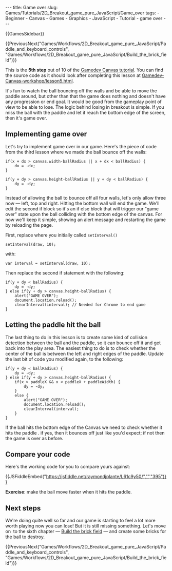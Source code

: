 --- title: Game over slug: Games/Tutorials/2D\_Breakout\_game\_pure\_JavaScript/Game\_over tags: - Beginner - Canvas - Games - Graphics - JavaScript - Tutorial - game over ---

{{GamesSidebar}}

{{PreviousNext("Games/Workflows/2D\_Breakout\_game\_pure\_JavaScript/Paddle\_and\_keyboard\_controls", "Games/Workflows/2D\_Breakout\_game\_pure\_JavaScript/Build\_the\_brick\_field")}}

This is the **5th step** out of 10 of the [Gamedev Canvas tutorial](/en-US/docs/Games/Tutorials/2D_Breakout_game_pure_JavaScript). You can find the source code as it should look after completing this lesson at [Gamedev-Canvas-workshop/lesson5.html](https://github.com/end3r/Gamedev-Canvas-workshop/blob/gh-pages/lesson05.html).

<span class="seoSummary">It's fun to watch the ball bouncing off the walls and be able to move the paddle around, but other than that the game does nothing and doesn't have any progression or end goal. It would be good from the gameplay point of view to be able to lose. The logic behind losing in breakout is simple. If you miss the ball with the paddle and let it reach the bottom edge of the screen, then it's game over.</span>

Implementing game over
----------------------

Let's try to implement game over in our game. Here's the piece of code from the third lesson where we made the ball bounce off the walls:

    if(x + dx > canvas.width-ballRadius || x + dx < ballRadius) {
        dx = -dx;
    }

    if(y + dy > canvas.height-ballRadius || y + dy < ballRadius) {
        dy = -dy;
    }

Instead of allowing the ball to bounce off all four walls, let's only allow three now — left, top and right. Hitting the bottom wall will end the game. We'll edit the second if block so it's an if else block that will trigger our "game over" state upon the ball colliding with the bottom edge of the canvas. For now we'll keep it simple, showing an alert message and restarting the game by reloading the page.

First, replace where you initially called `setInterval()`

    setInterval(draw, 10);

with:

    var interval = setInterval(draw, 10);

Then replace the second if statement with the following:

    if(y + dy < ballRadius) {
        dy = -dy;
    } else if(y + dy > canvas.height-ballRadius) {
        alert("GAME OVER");
        document.location.reload();
        clearInterval(interval); // Needed for Chrome to end game
    }

Letting the paddle hit the ball
-------------------------------

The last thing to do in this lesson is to create some kind of collision detection between the ball and the paddle, so it can bounce off it and get back into the play area. The easiest thing to do is to check whether the center of the ball is between the left and right edges of the paddle. Update the last bit of code you modified again, to the following:

    if(y + dy < ballRadius) {
        dy = -dy;
    } else if(y + dy > canvas.height-ballRadius) {
        if(x > paddleX && x < paddleX + paddleWidth) {
            dy = -dy;
        }
        else {
            alert("GAME OVER");
            document.location.reload();
            clearInterval(interval);
        }
    }

If the ball hits the bottom edge of the Canvas we need to check whether it hits the paddle . if yes, then it bounces off just like you'd expect; if not then the game is over as before.

Compare your code
-----------------

Here's the working code for you to compare yours against:

{{JSFiddleEmbed("https://jsfiddle.net/raymondjplante/L61c9y50/","","395")}}

**Exercise**: make the ball move faster when it hits the paddle.

Next steps
----------

We're doing quite well so far and our game is starting to feel a lot more worth playing now you can lose! But it is still missing something. Let's move on  to the sixth chapter — [Build the brick field](/en-US/docs/Games/Tutorials/2D_Breakout_game_pure_JavaScript/Build_the_brick_field) — and create some bricks for the ball to destroy.

{{PreviousNext("Games/Workflows/2D\_Breakout\_game\_pure\_JavaScript/Paddle\_and\_keyboard\_controls", "Games/Workflows/2D\_Breakout\_game\_pure\_JavaScript/Build\_the\_brick\_field")}}

